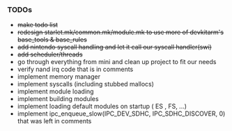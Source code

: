 ### TODOs

* ~~make todo list~~
* ~~redesign starlet.mk/common.mk/module.mk to use more of devkitarm's base_tools & base_rules~~
* ~~add nintendo syscall handling and let it call our syscall handler(swi)~~
* ~~add scheduler/threads~~
* go through everything from mini and clean up project to fit our needs
* verify nand irq code that is in comments
* implement memory manager
* implement syscalls (including stubbed mallocs)
* implement module loading
* implement building modules
* implement loading default modules on startup ( ES , FS, ...)
* implement ipc_enqueue_slow(IPC_DEV_SDHC, IPC_SDHC_DISCOVER, 0) that was left in comments
